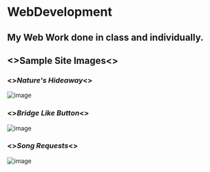# WebDevelopment
## My Web Work done in class and individually. 
## <>Sample Site Images<>
### <>*Nature's Hideaway*<>
![image](https://user-images.githubusercontent.com/75819639/234446529-4c7207bc-d85e-44dc-bacf-32487fd77927.png)
### <>*Bridge Like Button*<>
![image](https://user-images.githubusercontent.com/75819639/234446597-627e4614-9d2a-4eee-9eb5-cbda9c7bc894.png)
### <>*Song Requests*<>
![image](https://user-images.githubusercontent.com/75819639/234446697-45a2324f-6daa-4c3f-92a0-905a867e6e0c.png)
